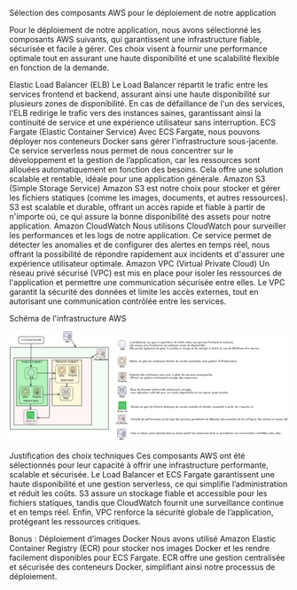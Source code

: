Sélection des composants AWS pour le déploiement de notre application

Pour le déploiement de notre application, nous avons sélectionné les composants AWS suivants, qui garantissent une infrastructure fiable, sécurisée et facile à gérer. Ces choix visent à fournir une performance optimale tout en assurant une haute disponibilité et une scalabilité flexible en fonction de la demande.

Elastic Load Balancer (ELB)
Le Load Balancer répartit le trafic entre les services frontend et backend, assurant ainsi une haute disponibilité sur plusieurs zones de disponibilité. En cas de défaillance de l'un des services, l'ELB redirige le trafic vers des instances saines, garantissant ainsi la continuité de service et une expérience utilisateur sans interruption.
ECS Fargate (Elastic Container Service)
Avec ECS Fargate, nous pouvons déployer nos conteneurs Docker sans gérer l'infrastructure sous-jacente. Ce service serverless nous permet de nous concentrer sur le développement et la gestion de l’application, car les ressources sont allouées automatiquement en fonction des besoins. Cela offre une solution scalable et rentable, idéale pour une application générale.
Amazon S3 (Simple Storage Service)
Amazon S3 est notre choix pour stocker et gérer les fichiers statiques (comme les images, documents, et autres ressources). S3 est scalable et durable, offrant un accès rapide et fiable à partir de n'importe où, ce qui assure la bonne disponibilité des assets pour notre application.
Amazon CloudWatch
Nous utilisons CloudWatch pour surveiller les performances et les logs de notre application. Ce service permet de détecter les anomalies et de configurer des alertes en temps réel, nous offrant la possibilité de répondre rapidement aux incidents et d'assurer une expérience utilisateur optimale.
Amazon VPC (Virtual Private Cloud)
Un réseau privé sécurisé (VPC) est mis en place pour isoler les ressources de l'application et permettre une communication sécurisée entre elles. Le VPC garantit la sécurité des données et limite les accès externes, tout en autorisant une communication contrôlée entre les services.

Schéma de l'infrastructure AWS

![Schema de l'infrastructure](/schema.png)

Justification des choix techniques
Ces composants AWS ont été sélectionnés pour leur capacité à offrir une infrastructure performante, scalable et sécurisée. Le Load Balancer et ECS Fargate garantissent une haute disponibilité et une gestion serverless, ce qui simplifie l’administration et réduit les coûts. S3 assure un stockage fiable et accessible pour les fichiers statiques, tandis que CloudWatch fournit une surveillance continue et en temps réel. Enfin, VPC renforce la sécurité globale de l’application, protégeant les ressources critiques.

Bonus : Déploiement d’images Docker
Nous avons utilisé Amazon Elastic Container Registry (ECR) pour stocker nos images Docker et les rendre facilement disponibles pour ECS Fargate. ECR offre une gestion centralisée et sécurisée des conteneurs Docker, simplifiant ainsi notre processus de déploiement.